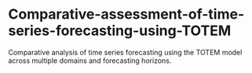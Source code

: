 # Comparative-assessment-of-time-series-forecasting-using-TOTEM
Comparative analysis of time series forecasting using the TOTEM model across multiple domains and forecasting horizons.
